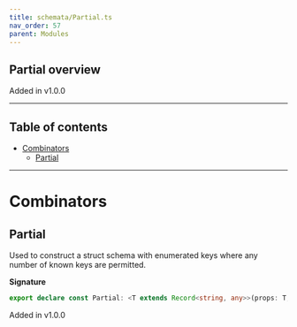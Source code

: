 ```yaml
---
title: schemata/Partial.ts
nav_order: 57
parent: Modules
---
```


## Partial overview

Added in v1.0.0

---

<h2 class="text-delta">Table of contents</h2>

- [Combinators](#combinators)
  - [Partial](#partial)

---

# Combinators

## Partial

Used to construct a struct schema with enumerated keys where any number of known keys
are permitted.

**Signature**

```ts
export declare const Partial: <T extends Record<string, any>>(props: T, extraProps?: 'strip' | 'error') => any
```

Added in v1.0.0
